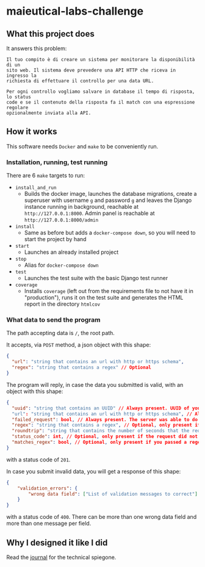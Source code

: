 # maieutical-labs-challenge

## What this project does

It answers this problem:

```
Il tuo compito è di creare un sistema per monitorare la disponibilità di un
sito web. Il sistema deve prevedere una API HTTP che riceva in ingresso la
richiesta di effettuare il controllo per una data URL.

Per ogni controllo vogliamo salvare in database il tempo di risposta, lo status
code e se il contenuto della risposta fa il match con una espressione regolare
opzionalmente inviata alla API.
```

## How it works

This software needs `Docker` and `make` to be conveniently run.

### Installation, running, test running

There are 6 `make` targets to run:

* `install_and_run`
  * Builds the docker image, launches the database migrations, create a superuser with username `g` and password `g`
    and leaves the Django instance running in background, reachable at `http://127.0.0.1:8000`.
    Admin panel is reachable at `http://127.0.0.1:8000/admin`
* `install`
  * Same as before but adds a `docker-compose down`, so you will need to start the project by hand
* `start`
  * Launches an already installed project
* `stop`
  * Alias for `docker-compose down`
* `test`
  * Launches the test suite with the basic Django test runner
* `coverage`
  * Installs `coverage` (left out from the requirements file to not have it in "production"), runs it on the test
    suite and generates the HTML report in the directory `htmlcov`

### What data to send the program

The path accepting data is `/`, the root path.

It accepts, via `POST` method, a json object with this shape:
```json
{
  "url": "string that contains an url with http or https schema",
  "regex": "string that contains a regex" // Optional
}
```

The program will reply, in case the data you submitted is valid, with an object with this shape:
```json
{
  "uuid": "string that contains an UUID" // Always present. UUID of your request.
  "url": "string that contains an url with http or https schema", // Always present
  "failed_request": bool, // Always present. The server was able to do a request to the website you asked for?
  "regex": "string that contains a regex", // Optional, only present if you passed a regex; mirrors back the argument you passed
  "roundtrip": "string that contains the number of seconds that the request took", // Optional, only present if the request did not fail. It's a stringified float
  "status_code": int, // Optional, only present if the request did not fail. Integer with the status code.
  "matches_regex": bool, // Optional, only present if you passed a regex. Tells if it has been possible to find a match
}
```
with a status code of `201`.

In case you submit invalid data, you will get a response of this shape:
```json
{
    "validation_errors": {
        "wrong data field": ["List of validation messages to correct"]
    }
}
```

with a status code of `400`. There can be more than one wrong data field and more than one message per field.

## Why I designed it like I did

Read the [journal](JOURNAL.md) for the technical spiegone.
